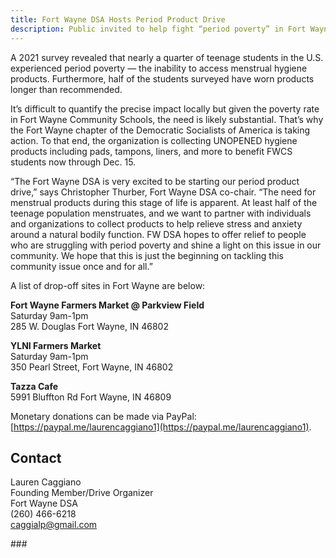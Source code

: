 ```yaml
---
title: Fort Wayne DSA Hosts Period Product Drive
description: Public invited to help fight “period poverty” in Fort Wayne
---
```


A 2021 survey revealed that nearly a quarter of teenage students in the U.S. 
experienced period poverty — the inability to access menstrual hygiene products. 
Furthermore, half of the students surveyed have worn products longer than 
recommended.

It’s difficult to quantify the precise impact locally but given the poverty rate in Fort 
Wayne Community Schools, the need is likely substantial. That’s why the Fort Wayne 
chapter of the Democratic Socialists of America is taking action. To that end, the 
organization is collecting UNOPENED hygiene products including pads, tampons, 
liners, and more to benefit FWCS students now through Dec. 15.

“The Fort Wayne DSA is very excited to be starting our period product drive,” says 
Christopher Thurber, Fort Wayne DSA co-chair. “The need for menstrual products 
during this stage of life is apparent. At least half of the teenage population menstruates, 
and we want to partner with individuals and organizations to collect products to help 
relieve stress and anxiety around a natural bodily function. FW DSA hopes to offer relief
to people who are struggling with period poverty and shine a light on this issue in our 
community. We hope that this is just the beginning on tackling this community issue 
once and for all.”

A list of drop-off sites in Fort Wayne are below:

**Fort Wayne Farmers Market @ Parkview Field**  
Saturday 9am-1pm  
285 W. Douglas Fort Wayne, IN 46802

**YLNI Farmers Market**  
Saturday 9am-1pm  
350 Pearl Street, Fort Wayne, IN 46802

**Tazza Cafe**  
5991 Bluffton Rd Fort Wayne, IN 46809

Monetary donations can be made via PayPal: [https://paypal.me/laurencaggiano1](https://paypal.me/laurencaggiano1).

## Contact


Lauren Caggiano  
Founding Member/Drive Organizer  
Fort Wayne DSA  
(260) 466-6218  
caggialp@gmail.com

\###